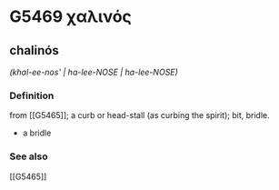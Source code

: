 # G5469 χαλινός

## chalinós

_(khal-ee-nos' | ha-lee-NOSE | ha-lee-NOSE)_

### Definition

from [[G5465]]; a curb or head-stall (as curbing the spirit); bit, bridle.

- a bridle

### See also

[[G5465]]

